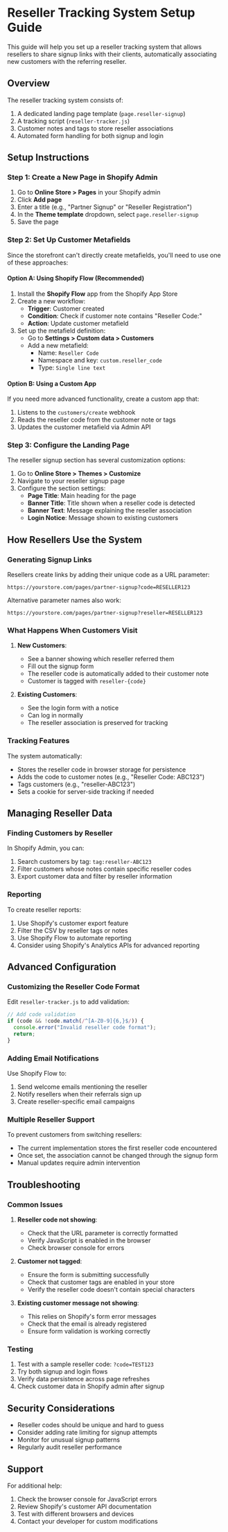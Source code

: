 # Reseller Tracking System Setup Guide

This guide will help you set up a reseller tracking system that allows resellers to share signup links with their clients, automatically associating new customers with the referring reseller.

## Overview

The reseller tracking system consists of:

1. A dedicated landing page template (`page.reseller-signup`)
2. A tracking script (`reseller-tracker.js`)
3. Customer notes and tags to store reseller associations
4. Automated form handling for both signup and login

## Setup Instructions

### Step 1: Create a New Page in Shopify Admin

1. Go to **Online Store > Pages** in your Shopify admin
2. Click **Add page**
3. Enter a title (e.g., "Partner Signup" or "Reseller Registration")
4. In the **Theme template** dropdown, select `page.reseller-signup`
5. Save the page

### Step 2: Set Up Customer Metafields

Since the storefront can't directly create metafields, you'll need to use one of these approaches:

#### Option A: Using Shopify Flow (Recommended)

1. Install the **Shopify Flow** app from the Shopify App Store
2. Create a new workflow:
   - **Trigger**: Customer created
   - **Condition**: Check if customer note contains "Reseller Code:"
   - **Action**: Update customer metafield
3. Set up the metafield definition:
   - Go to **Settings > Custom data > Customers**
   - Add a new metafield:
     - Name: `Reseller Code`
     - Namespace and key: `custom.reseller_code`
     - Type: `Single line text`

#### Option B: Using a Custom App

If you need more advanced functionality, create a custom app that:

1. Listens to the `customers/create` webhook
2. Reads the reseller code from the customer note or tags
3. Updates the customer metafield via Admin API

### Step 3: Configure the Landing Page

The reseller signup section has several customization options:

1. Go to **Online Store > Themes > Customize**
2. Navigate to your reseller signup page
3. Configure the section settings:
   - **Page Title**: Main heading for the page
   - **Banner Title**: Title shown when a reseller code is detected
   - **Banner Text**: Message explaining the reseller association
   - **Login Notice**: Message shown to existing customers

## How Resellers Use the System

### Generating Signup Links

Resellers create links by adding their unique code as a URL parameter:

```
https://yourstore.com/pages/partner-signup?code=RESELLER123
```

Alternative parameter names also work:

```
https://yourstore.com/pages/partner-signup?reseller=RESELLER123
```

### What Happens When Customers Visit

1. **New Customers**:

   - See a banner showing which reseller referred them
   - Fill out the signup form
   - The reseller code is automatically added to their customer note
   - Customer is tagged with `reseller-{code}`

2. **Existing Customers**:
   - See the login form with a notice
   - Can log in normally
   - The reseller association is preserved for tracking

### Tracking Features

The system automatically:

- Stores the reseller code in browser storage for persistence
- Adds the code to customer notes (e.g., "Reseller Code: ABC123")
- Tags customers (e.g., "reseller-ABC123")
- Sets a cookie for server-side tracking if needed

## Managing Reseller Data

### Finding Customers by Reseller

In Shopify Admin, you can:

1. Search customers by tag: `tag:reseller-ABC123`
2. Filter customers whose notes contain specific reseller codes
3. Export customer data and filter by reseller information

### Reporting

To create reseller reports:

1. Use Shopify's customer export feature
2. Filter the CSV by reseller tags or notes
3. Use Shopify Flow to automate reporting
4. Consider using Shopify's Analytics APIs for advanced reporting

## Advanced Configuration

### Customizing the Reseller Code Format

Edit `reseller-tracker.js` to add validation:

```javascript
// Add code validation
if (code && !code.match(/^[A-Z0-9]{6,}$/)) {
  console.error("Invalid reseller code format");
  return;
}
```

### Adding Email Notifications

Use Shopify Flow to:

1. Send welcome emails mentioning the reseller
2. Notify resellers when their referrals sign up
3. Create reseller-specific email campaigns

### Multiple Reseller Support

To prevent customers from switching resellers:

- The current implementation stores the first reseller code encountered
- Once set, the association cannot be changed through the signup form
- Manual updates require admin intervention

## Troubleshooting

### Common Issues

1. **Reseller code not showing**:

   - Check that the URL parameter is correctly formatted
   - Verify JavaScript is enabled in the browser
   - Check browser console for errors

2. **Customer not tagged**:

   - Ensure the form is submitting successfully
   - Check that customer tags are enabled in your store
   - Verify the reseller code doesn't contain special characters

3. **Existing customer message not showing**:
   - This relies on Shopify's form error messages
   - Check that the email is already registered
   - Ensure form validation is working correctly

### Testing

1. Test with a sample reseller code: `?code=TEST123`
2. Try both signup and login flows
3. Verify data persistence across page refreshes
4. Check customer data in Shopify admin after signup

## Security Considerations

- Reseller codes should be unique and hard to guess
- Consider adding rate limiting for signup attempts
- Monitor for unusual signup patterns
- Regularly audit reseller performance

## Support

For additional help:

1. Check the browser console for JavaScript errors
2. Review Shopify's customer API documentation
3. Test with different browsers and devices
4. Contact your developer for custom modifications
